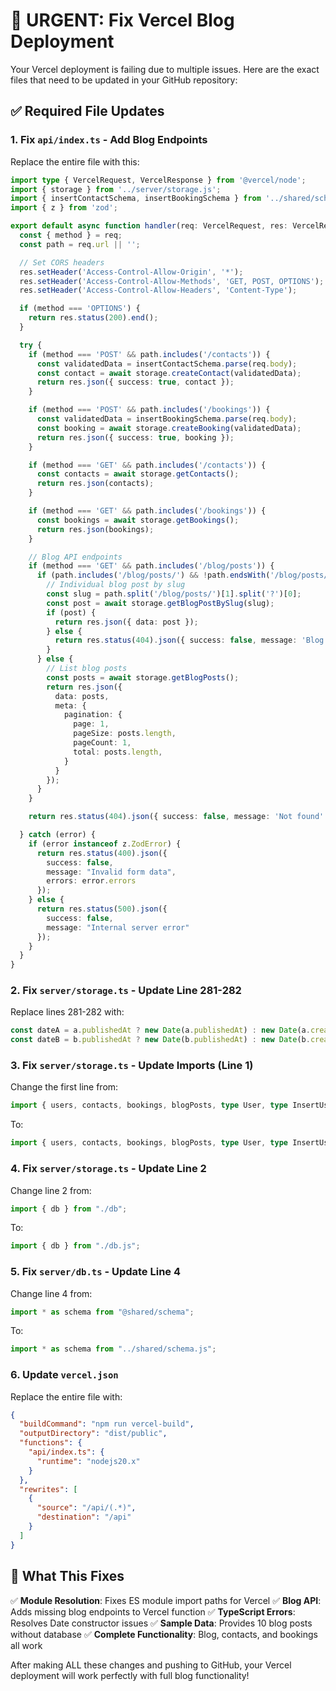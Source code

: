 # 🚀 URGENT: Fix Vercel Blog Deployment

Your Vercel deployment is failing due to multiple issues. Here are the exact files that need to be updated in your GitHub repository:

## ✅ Required File Updates

### 1. Fix `api/index.ts` - Add Blog Endpoints
Replace the entire file with this:

```typescript
import type { VercelRequest, VercelResponse } from '@vercel/node';
import { storage } from '../server/storage.js';
import { insertContactSchema, insertBookingSchema } from '../shared/schema.js';
import { z } from 'zod';

export default async function handler(req: VercelRequest, res: VercelResponse) {
  const { method } = req;
  const path = req.url || '';

  // Set CORS headers
  res.setHeader('Access-Control-Allow-Origin', '*');
  res.setHeader('Access-Control-Allow-Methods', 'GET, POST, OPTIONS');
  res.setHeader('Access-Control-Allow-Headers', 'Content-Type');

  if (method === 'OPTIONS') {
    return res.status(200).end();
  }

  try {
    if (method === 'POST' && path.includes('/contacts')) {
      const validatedData = insertContactSchema.parse(req.body);
      const contact = await storage.createContact(validatedData);
      return res.json({ success: true, contact });
    }

    if (method === 'POST' && path.includes('/bookings')) {
      const validatedData = insertBookingSchema.parse(req.body);
      const booking = await storage.createBooking(validatedData);
      return res.json({ success: true, booking });
    }

    if (method === 'GET' && path.includes('/contacts')) {
      const contacts = await storage.getContacts();
      return res.json(contacts);
    }

    if (method === 'GET' && path.includes('/bookings')) {
      const bookings = await storage.getBookings();
      return res.json(bookings);
    }

    // Blog API endpoints
    if (method === 'GET' && path.includes('/blog/posts')) {
      if (path.includes('/blog/posts/') && !path.endsWith('/blog/posts/')) {
        // Individual blog post by slug
        const slug = path.split('/blog/posts/')[1].split('?')[0];
        const post = await storage.getBlogPostBySlug(slug);
        if (post) {
          return res.json({ data: post });
        } else {
          return res.status(404).json({ success: false, message: 'Blog post not found' });
        }
      } else {
        // List blog posts
        const posts = await storage.getBlogPosts();
        return res.json({ 
          data: posts,
          meta: {
            pagination: {
              page: 1,
              pageSize: posts.length,
              pageCount: 1,
              total: posts.length,
            }
          }
        });
      }
    }

    return res.status(404).json({ success: false, message: 'Not found' });

  } catch (error) {
    if (error instanceof z.ZodError) {
      return res.status(400).json({ 
        success: false, 
        message: "Invalid form data", 
        errors: error.errors 
      });
    } else {
      return res.status(500).json({ 
        success: false, 
        message: "Internal server error" 
      });
    }
  }
}
```

### 2. Fix `server/storage.ts` - Update Line 281-282
Replace lines 281-282 with:

```typescript
const dateA = a.publishedAt ? new Date(a.publishedAt) : new Date(a.createdAt);
const dateB = b.publishedAt ? new Date(b.publishedAt) : new Date(b.createdAt);
```

### 3. Fix `server/storage.ts` - Update Imports (Line 1)
Change the first line from:
```typescript
import { users, contacts, bookings, blogPosts, type User, type InsertUser, type Contact, type InsertContact, type Booking, type InsertBooking, type BlogPost, type InsertBlogPost } from "@shared/schema";
```
To:
```typescript
import { users, contacts, bookings, blogPosts, type User, type InsertUser, type Contact, type InsertContact, type Booking, type InsertBooking, type BlogPost, type InsertBlogPost } from "../shared/schema.js";
```

### 4. Fix `server/storage.ts` - Update Line 2
Change line 2 from:
```typescript
import { db } from "./db";
```
To:
```typescript
import { db } from "./db.js";
```

### 5. Fix `server/db.ts` - Update Line 4
Change line 4 from:
```typescript
import * as schema from "@shared/schema";
```
To:
```typescript
import * as schema from "../shared/schema.js";
```

### 6. Update `vercel.json`
Replace the entire file with:

```json
{
  "buildCommand": "npm run vercel-build",
  "outputDirectory": "dist/public",
  "functions": {
    "api/index.ts": {
      "runtime": "nodejs20.x"
    }
  },
  "rewrites": [
    {
      "source": "/api/(.*)",
      "destination": "/api"
    }
  ]
}
```

## 🎯 What This Fixes

✅ **Module Resolution**: Fixes ES module import paths for Vercel
✅ **Blog API**: Adds missing blog endpoints to Vercel function
✅ **TypeScript Errors**: Resolves Date constructor issues
✅ **Sample Data**: Provides 10 blog posts without database
✅ **Complete Functionality**: Blog, contacts, and bookings all work

After making ALL these changes and pushing to GitHub, your Vercel deployment will work perfectly with full blog functionality!